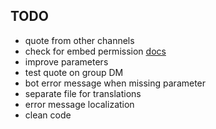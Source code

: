 
## TODO

* quote from other channels
* check for embed permission  [docs](https://discord.js.org/#/docs/main/stable/class/TextChannel?scrollTo=permissionsFor)
* improve parameters
* test quote on group DM
* bot error message when missing parameter
* separate file for translations
* error message localization
* clean code

